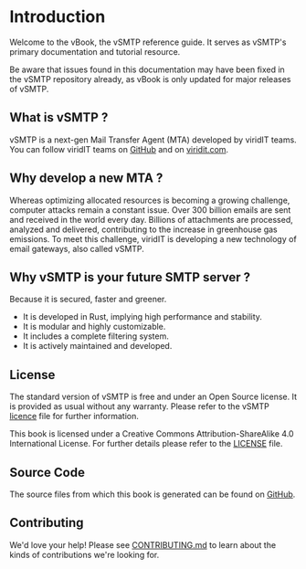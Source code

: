 # Introduction

Welcome to the vBook, the vSMTP reference guide.
It serves as vSMTP's primary documentation and tutorial resource.

Be aware that issues found in this documentation may have been fixed in the vSMTP repository already, as vBook is only updated for major releases of vSMTP.

## What is vSMTP ?

vSMTP is a next-gen Mail Transfer Agent (MTA) developed by viridIT teams. You
can follow viridIT teams on [GitHub] and on [viridit.com].

[GitHub]: https://github.com/viridIT/vSMTP
[viridit.com]: https://www.viridit.com

## Why develop a new MTA ?

Whereas optimizing allocated resources is becoming a growing challenge, computer
attacks remain a constant issue. Over 300 billion emails are sent and received
in the world every day. Billions of attachments are processed, analyzed and
delivered, contributing to the increase in greenhouse gas emissions. To meet
this challenge, viridIT is developing a new technology of email gateways, also
called vSMTP.

## Why vSMTP is your future SMTP server ?

Because it is secured, faster and greener.

- It is developed in Rust, implying high performance and stability.
- It is modular and highly customizable.
- It includes a complete filtering system.
- It is actively maintained and developed.

## License

The standard version of vSMTP is free and under an Open Source license. It is provided as usual without any warranty. Please refer to the vSMTP [licence][vSMTP LICENSE] file for further information.

[vSMTP LICENSE]: https://github.com/viridIT/vSMTP/blob/main/LICENSE

This book is licensed under a Creative Commons Attribution-ShareAlike 4.0 International License. For further details please refer to the [LICENSE][License] file.

[License]: https://github.com/viridIT/vBook/blob/main/LICENSE

## Source Code

The source files from which this book is generated can be found on [GitHub][book].

[book]: https://github.com/viridIT/vBook

## Contributing

We'd love your help! Please see [CONTRIBUTING.md][contrib] to learn about the
kinds of contributions we're looking for.

[contrib]: https://github.com/viridIT/vBook/blob/main/CONTRIBUTING.md